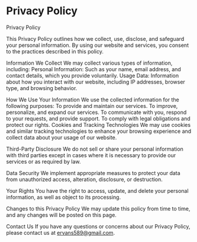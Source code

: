 # Privacy Policy
Privacy Policy

This Privacy Policy outlines how we collect, use, disclose, and safeguard your personal information. By using our website and services, you consent to the practices described in this policy.

Information We Collect
We may collect various types of information, including:
Personal Information: Such as your name, email address, and contact details, which you provide voluntarily.
Usage Data: Information about how you interact with our website, including IP addresses, browser type, and browsing behavior.

How We Use Your Information
We use the collected information for the following purposes:
To provide and maintain our services.
To improve, personalize, and expand our services.
To communicate with you, respond to your requests, and provide support.
To comply with legal obligations and protect our rights.
Cookies and Tracking Technologies
We may use cookies and similar tracking technologies to enhance your browsing experience and collect data about your usage of our website.

Third-Party Disclosure
We do not sell or share your personal information with third parties except in cases where it is necessary to provide our services or as required by law.

Data Security
We implement appropriate measures to protect your data from unauthorized access, alteration, disclosure, or destruction.

Your Rights
You have the right to access, update, and delete your personal information, as well as object to its processing.

Changes to this Privacy Policy
We may update this policy from time to time, and any changes will be posted on this page.

Contact Us
If you have any questions or concerns about our Privacy Policy, please contact us at ervans589@gmail.com.
